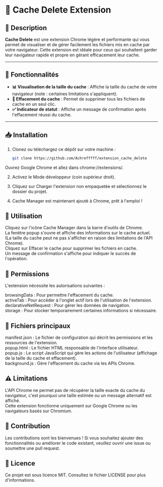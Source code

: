 # 🚀 Cache Delete Extension

## 📝 Description  

**Cache Delete** est une extension Chrome légère et performante qui vous permet de visualiser et de gérer facilement les fichiers mis en cache par votre navigateur. Cette extension est idéale pour ceux qui souhaitent garder leur navigateur rapide et propre en gérant efficacement leur cache.

---

## 🔧 Fonctionnalités  

- **📊 Visualisation de la taille du cache** : Affiche la taille du cache de votre navigateur (note : certaines limitations s'appliquent).
- **🧹 Effacement du cache** : Permet de supprimer tous les fichiers de cache en un seul clic.
- **✅ Indicateur de statut** : Affiche un message de confirmation après l'effacement réussi du cache.

---

## 📥 Installation

1. Clonez ou téléchargez ce dépôt sur votre machine :
   ```bash
   git clone https://github.com/Achrefffff/extension_cache_delete
Ouvrez Google Chrome et allez dans chrome://extensions/.

2. Activez le Mode développeur (coin supérieur droit).

3. Cliquez sur Charger l'extension non empaquetée et sélectionnez le dossier du projet.

4. Cache Manager est maintenant ajouté à Chrome, prêt à l'emploi !  


## 🚀 Utilisation
Cliquez sur l'icône Cache Manager dans la barre d'outils de Chrome.  
La fenêtre popup s'ouvre et affiche des informations sur le cache actuel. (La taille du cache peut ne pas s'afficher en raison des limitations de l'API Chrome).  
Cliquez sur Effacer le cache pour supprimer les fichiers en cache.  
Un message de confirmation s'affiche pour indiquer le succès de l'opération.    

## 🔐 Permissions  
L'extension nécessite les autorisations suivantes :

browsingData : Pour permettre l'effacement du cache.  
activeTab : Pour accéder à l'onglet actif lors de l'utilisation de l'extension.  
declarativeNetRequest : Pour gérer les données de navigation.  
storage : Pour stocker temporairement certaines informations si nécessaire.  

## 📂 Fichiers principaux    

manifest.json : Le fichier de configuration qui décrit les permissions et les ressources de l'extension.  
popup.html : Le fichier HTML responsable de l'interface utilisateur.  
popup.js : Le script JavaScript qui gère les actions de l'utilisateur (affichage de la taille du cache et effacement).  
background.js : Gère l'effacement du cache via les APIs Chrome.  

## ⚠️ Limitations  
L'API Chrome ne permet pas de récupérer la taille exacte du cache du navigateur, c'est pourquoi une taille estimée ou un message alternatif est affiché.  
Cette extension fonctionne uniquement sur Google Chrome ou les navigateurs basés sur Chromium.  

## 🤝 Contribution  
Les contributions sont les bienvenues ! Si vous souhaitez ajouter des fonctionnalités ou améliorer le code existant, veuillez ouvrir une issue ou soumettre une pull request.  

## 📄 Licence  
Ce projet est sous licence MIT. Consultez le fichier LICENSE pour plus d'informations.